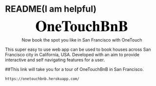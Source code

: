 # README(I am helpful)

<p align="center"><img width=60% src="https://github.com/Priya67/onetouchBnB/blob/master/public/name.png"></p>
<p align="center">Now book the spot you like in San Francisco with OneTouch</p>


This super easy to use web app can be used to book houses across San Francisco city in California, USA. Developed with an aim to provide interactive and self navigating features for a user.

##This link will take you for a tour of OneTouchBnB in San Francisco.
````
https://onetouchbnb.herokuapp.com/
````
